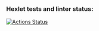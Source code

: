### Hexlet tests and linter status:
[![Actions Status](https://github.com/kelevro342/qa-engineer-project-85/actions/workflows/hexlet-check.yml/badge.svg)](https://github.com/kelevro342/qa-engineer-project-85/actions)